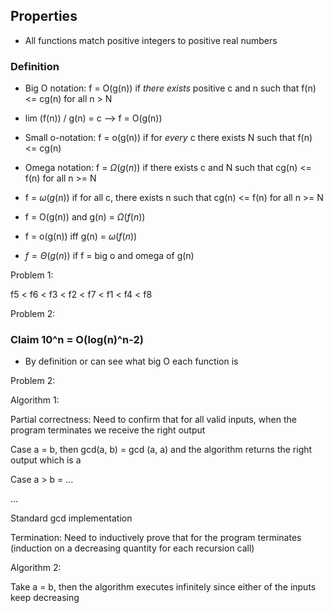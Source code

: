 ## Properties
-  All functions match positive integers to positive real numbers


### Definition
- Big O notation: f = O(g(n)) if *there exists* positive c and n such that f(n) <= cg(n) for all n > N
- lim (f(n)) / g(n) = c --> f = O(g(n))

- Small o-notation: f = o(g(n)) if for *every* c there exists N such that f(n) <= cg(n)
- Omega notation: f = $\Omega(g(n))$ if there exists c and N such that cg(n) <= f(n) for all n >= N
- f = $\omega(g(n))$ if for all c, there exists n such that cg(n) <= f(n) for all n >= N
- f = O(g(n)) and g(n) = $\Omega(f(n))$
- f = o(g(n)) iff g(n) = $\omega(f(n))$

- $f = \Theta (g(n))$ if f = big o and omega of g(n)


Problem 1:

f5 < f6 < f3 < f2 < f7 <  f1 < f4 < f8

Problem 2:

### Claim 10^n  = O(log(n)^n-2)
- By definition or can see what big O each function is


Problem 2:

Algorithm 1: 

Partial correctness: Need to confirm that for all valid inputs, when the program terminates we receive the right output

Case a = b, then gcd(a, b) = gcd (a, a) and the algorithm returns the right output which is a

Case a > b = ...

...

Standard gcd implementation

Termination: Need to inductively prove that for the program terminates (induction on a decreasing quantity for each recursion call)

Algorithm 2:

Take a = b, then the algorithm executes infinitely since either of the inputs keep decreasing 
